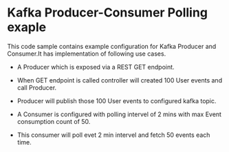 # Kafka Producer-Consumer Polling exaple

This code sample contains example configuration for Kafka Producer and Consumer.It has implementation of following use cases.

  - A Producer which is exposed via a REST GET endpoint.
  - When GET endpoint is called controller will created 100 User events and call Producer.
  - Producer will publish those 100 User events to configured kafka topic.
  
  - A Consumer is configured with polling intervel of 2 mins with max Event consumption count of 50.
  - This consumer will poll evet 2 min intervel and fetch 50 events each time.



